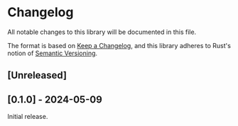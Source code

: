 # Changelog

All notable changes to this library will be documented in this file.

The format is based on [Keep a Changelog](https://keepachangelog.com/en/1.0.0/),
and this library adheres to Rust's notion of
[Semantic Versioning](https://go.dev/doc/modules/version-numbers).

## [Unreleased]

## [0.1.0] - 2024-05-09

Initial release.
